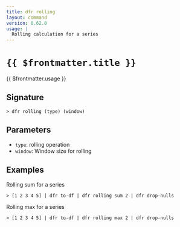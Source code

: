 ```yaml
---
title: dfr rolling
layout: command
version: 0.62.0
usage: |
  Rolling calculation for a series
---
```


# `{{ $frontmatter.title }}`

<div style='white-space: pre-wrap;'>{{ $frontmatter.usage }}</div>

## Signature

```> dfr rolling (type) (window)```

## Parameters

 -  `type`: rolling operation
 -  `window`: Window size for rolling

## Examples

Rolling sum for a series
```shell
> [1 2 3 4 5] | dfr to-df | dfr rolling sum 2 | dfr drop-nulls
```

Rolling max for a series
```shell
> [1 2 3 4 5] | dfr to-df | dfr rolling max 2 | dfr drop-nulls
```
